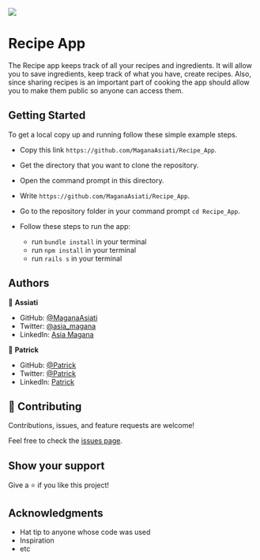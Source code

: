 ![](https://img.shields.io/badge/Microverse-blueviolet)

# Recipe App

The Recipe app keeps track of all your recipes and ingredients. It will allow you to save ingredients, keep track of what you have, create recipes. Also, since sharing recipes is an important part of cooking the app should allow you to make them public so anyone can access them.

## Getting Started

To get a local copy up and running follow these simple example steps.

- Copy this link `https://github.com/MaganaAsiati/Recipe_App`.
- Get the directory that you want to clone the repository.
- Open the command prompt in this directory.
- Write `https://github.com/MaganaAsiati/Recipe_App`.
- Go to the repository folder in your command prompt `cd Recipe_App`.

- Follow these steps to run the app:
  - run `bundle install` in your terminal
  - run `npm install` in your terminal
  - run `rails s` in your terminal

## Authors

👤 **Assiati**

- GitHub: [@MaganaAsiati ](https://github.com/MaganaAsiati)
- Twitter: [@asia_magana](https://twitter.com/asia_magana)
- LinkedIn: [Asia Magana](https://www.linkedin.com/in/asia-magana-60b451200/)

👤 **Patrick**

- GitHub: [@Patrick](https://github.com/Pazzo97)
- Twitter: [@Patrick](https://twitter.com/mukunzipat)
- LinkedIn: [Patrick](https://www.linkedin.com/in/patrick-mukunzi/)

## 🤝 Contributing

Contributions, issues, and feature requests are welcome!

Feel free to check the [issues page](https://github.com/MaganaAsiati/Recipe_App/issues).

## Show your support

Give a ⭐️ if you like this project!

## Acknowledgments

- Hat tip to anyone whose code was used
- Inspiration
- etc
